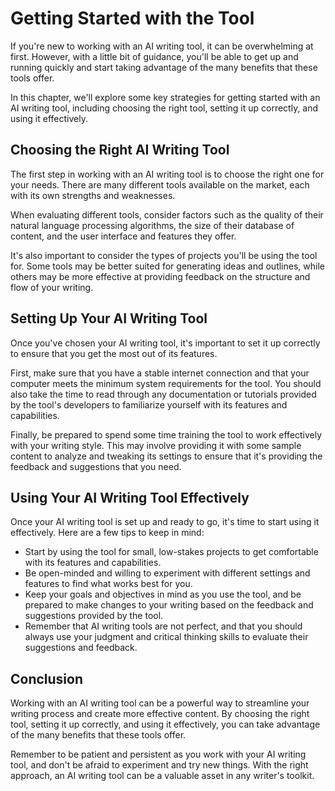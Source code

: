 Getting Started with the Tool
==============================================================

If you're new to working with an AI writing tool, it can be overwhelming at first. However, with a little bit of guidance, you'll be able to get up and running quickly and start taking advantage of the many benefits that these tools offer.

In this chapter, we'll explore some key strategies for getting started with an AI writing tool, including choosing the right tool, setting it up correctly, and using it effectively.

Choosing the Right AI Writing Tool
----------------------------------

The first step in working with an AI writing tool is to choose the right one for your needs. There are many different tools available on the market, each with its own strengths and weaknesses.

When evaluating different tools, consider factors such as the quality of their natural language processing algorithms, the size of their database of content, and the user interface and features they offer.

It's also important to consider the types of projects you'll be using the tool for. Some tools may be better suited for generating ideas and outlines, while others may be more effective at providing feedback on the structure and flow of your writing.

Setting Up Your AI Writing Tool
-------------------------------

Once you've chosen your AI writing tool, it's important to set it up correctly to ensure that you get the most out of its features.

First, make sure that you have a stable internet connection and that your computer meets the minimum system requirements for the tool. You should also take the time to read through any documentation or tutorials provided by the tool's developers to familiarize yourself with its features and capabilities.

Finally, be prepared to spend some time training the tool to work effectively with your writing style. This may involve providing it with some sample content to analyze and tweaking its settings to ensure that it's providing the feedback and suggestions that you need.

Using Your AI Writing Tool Effectively
--------------------------------------

Once your AI writing tool is set up and ready to go, it's time to start using it effectively. Here are a few tips to keep in mind:

* Start by using the tool for small, low-stakes projects to get comfortable with its features and capabilities.
* Be open-minded and willing to experiment with different settings and features to find what works best for you.
* Keep your goals and objectives in mind as you use the tool, and be prepared to make changes to your writing based on the feedback and suggestions provided by the tool.
* Remember that AI writing tools are not perfect, and that you should always use your judgment and critical thinking skills to evaluate their suggestions and feedback.

Conclusion
----------

Working with an AI writing tool can be a powerful way to streamline your writing process and create more effective content. By choosing the right tool, setting it up correctly, and using it effectively, you can take advantage of the many benefits that these tools offer.

Remember to be patient and persistent as you work with your AI writing tool, and don't be afraid to experiment and try new things. With the right approach, an AI writing tool can be a valuable asset in any writer's toolkit.
